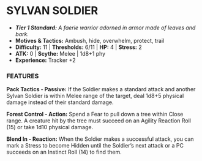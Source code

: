 # SYLVAN SOLDIER

- ***Tier 1 Standard:*** *A faerie warrior adorned in armor made of leaves and bark.*
- **Motives & Tactics:** Ambush, hide, overwhelm, protect, trail
- **Difficulty:** 11 | **Thresholds:** 6/11 | **HP:** 4 | **Stress:** 2
- **ATK:** 0 | **Scythe:** Melee | 1d8+1 phy
- **Experience:** Tracker +2

### FEATURES

**Pack Tactics - Passive:** If the Soldier makes a standard attack and another Sylvan Soldier is within Melee range of the target, deal 1d8+5 physical damage instead of their standard damage.

**Forest Control - Action:** Spend a Fear to pull down a tree within Close range. A creature hit by the tree must succeed on an Agility Reaction Roll (15) or take 1d10 physical damage.

**Blend In - Reaction:** When the Soldier makes a successful attack, you can mark a Stress to become Hidden until the Soldier’s next attack or a PC succeeds on an Instinct Roll (14) to find them.
